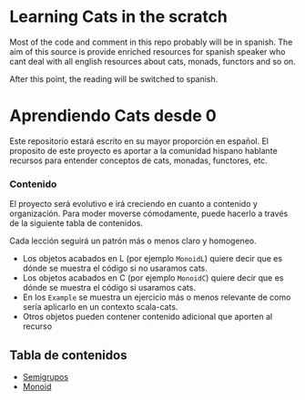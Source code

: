 # Learning Cats in the scratch

Most of the code and comment in this repo probably will be in spanish. The aim of this source is provide enriched resources for spanish speaker who cant deal with all english resources about cats, monads, functors and so on.

After this point, the reading will be switched to spanish.

# Aprendiendo Cats desde 0

Este repositorio estará escrito en su mayor proporción en español. El proposito de este proyecto es aportar a la comunidad hispano hablante recursos para entender conceptos de cats, monadas, functores, etc.

### Contenido

El proyecto será evolutivo e irá creciendo en cuanto a contenido y organización. Para moder moverse cómodamente, puede hacerlo a través de la siguiente tabla de contenidos.

Cada lección seguirá un patrón más o menos claro y homogeneo.

* Los objetos acabados en L (por ejemplo `MonoidL`) quiere decir que es dónde se muestra el código si no usaramos cats.
* Los objetos acabados en C (por ejemplo `MonoidC`) quiere decir que es dónde se muestra el código si usaramos cats.
* En los `Example` se muestra un ejercicio más o menos relevante de como sería aplicarlo en un contexto scala-cats.
* Otros objetos pueden contener contenido adicional que aporten al recurso

## Tabla de contenidos

* [Semigrupos](./src/main/scala/io/github/invasion/learning/cats/semigroup)
* [Monoid](./src/main/scala/io/github/invasion/learning/cats/semigroup)
